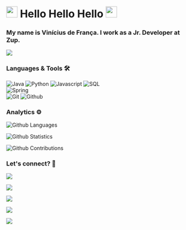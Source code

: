 
<h1><img src="https://emojis.slackmojis.com/emojis/images/1531849430/4246/blob-sunglasses.gif?1531849430" width="30"/> Hello Hello Hello <img src="https://emojis.slackmojis.com/emojis/images/1531849430/4246/blob-sunglasses.gif?1531849430" width="30"/> </h1>


### My name is Vinícius de França. I work as a Jr. Developer at Zup.

![](http://estruyf-github.azurewebsites.net/api/VisitorHit?user=b1gvini&repo=b1gvini&countColorcountColor)

### Languages & Tools 🛠  
![Java](https://img.shields.io/badge/-Java-05122A?style=flat&color=green)&nbsp;![Python](https://img.shields.io/badge/-Python-05122A?style=flat&color=green)&nbsp;![Javascript](https://img.shields.io/badge/-Javascript-05122A?style=flat&color=green)&nbsp;![SQL](https://img.shields.io/badge/-SQL-05122A?style=flat&color=green)&nbsp;  
![Spring](https://img.shields.io/badge/-Spring-05122A?style=flat&color=orange)&nbsp;  
![Git](https://img.shields.io/badge/-Git-05122A?style=flat&color=gray)&nbsp;![Github](https://img.shields.io/badge/-Github-05122A?style=flat&color=gray)&nbsp;  


### Analytics ⚙️

![Github Languages](https://github-readme-stats.vercel.app/api/top-langs/?username=b1gvini&layout=compact&count_private=true)

![Github Statistics](https://github-readme-stats.vercel.app/api/?username=b1gvini&count_private=true&show_icons=true)

![Github Contributions](https://github-readme-streak-stats.herokuapp.com/?user=b1gvini&hide_border=true)

### Let's connect? 🤝

<p align="left">

<a href="https://www.linkedin.com/in/vgfranca/"><img src="https://img.shields.io/badge/-LinkedIn-0077B5?style=flat&logo=Linkedin&logoColor=white"/></a>

<a href="http://twitter.com/b1gvini"><img src="https://img.shields.io/badge/-Twitter-%231DA1F2?style=flat&logo=twitter&logoColor=white"/></a>

<a href="http://instagram.com/b1gvini"><img src="https://img.shields.io/badge/-Instagram-E4405F?style=flat&logo=instagram&logoColor=white"/></a>

<a href="https://www.facebook.com/vinniGG/"><img src="https://img.shields.io/badge/-Facebook-1877F2?style=flat&logo=facebook&logoColor=white"/></a>

<a href="https://b1gvini.medium.com/"><img src="https://img.shields.io/badge/-Medium-%2312100E?style=flat&logo=medium&logoColor=white"/></a>

</p>
